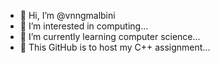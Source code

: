 - 👋 Hi, I’m @vnngmalbini
- 👀 I’m interested in computing...
- 🌱 I’m currently learning computer science...
- 💞️ This GitHub is to host my C++ assignment...


